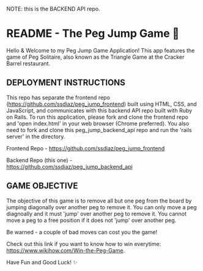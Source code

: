 NOTE: this is the BACKEND API repo.

# README - The Peg Jump Game 🔺

Hello & Welcome to my Peg Jump Game Application! This app features the game of Peg Solitaire, also known as the Triangle Game at the Cracker Barrel restaurant.

## DEPLOYMENT INSTRUCTIONS
This repo has separate the frontend repo (https://github.com/ssdiaz/peg_jump_frontend) built using HTML, CSS, and JavaScript, and communicates with this backend API repo built with Ruby on Rails. To run this application, please fork and clone the frontend repo and 'open index.html' in your web browser (Chrome preferred). You also need to fork and clone this peg_jump_backend_api repo and run the 'rails server' in the directory.

Frontend Repo - https://github.com/ssdiaz/peg_jump_frontend

Backend Repo (this one) - https://github.com/ssdiaz/peg_jump_backend_api

## GAME OBJECTIVE
The objective of this game is to remove all but one peg from the board by jumping diagonally over another peg to remove it. You can only move a peg diagnoally and it must 'jump' over another peg to remove it. You cannot move a peg to a free position if it does not 'jump' over another peg.

Be warned - a couple of bad moves can cost you the game!

Check out this link if you want to know how to win everytime: https://www.wikihow.com/Win-the-Peg-Game.

Have Fun and Good Luck! ✨
